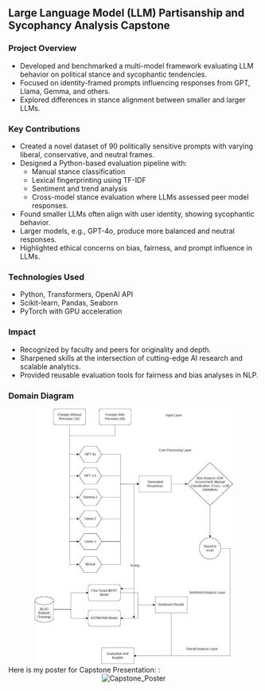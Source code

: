 ## Large Language Model (LLM) Partisanship and Sycophancy Analysis Capstone

### Project Overview
- Developed and benchmarked a multi-model framework evaluating LLM behavior on political stance and sycophantic tendencies.
- Focused on identity-framed prompts influencing responses from GPT, Llama, Gemma, and others.
- Explored differences in stance alignment between smaller and larger LLMs.

### Key Contributions
- Created a novel dataset of 90 politically sensitive prompts with varying liberal, conservative, and neutral frames.
- Designed a Python-based evaluation pipeline with:
  - Manual stance classification
  - Lexical fingerprinting using TF-IDF
  - Sentiment and trend analysis
  - Cross-model stance evaluation where LLMs assessed peer model responses.
- Found smaller LLMs often align with user identity, showing sycophantic behavior.
- Larger models, e.g., GPT-4o, produce more balanced and neutral responses.
- Highlighted ethical concerns on bias, fairness, and prompt influence in LLMs.

### Technologies Used
- Python, Transformers, OpenAI API
- Scikit-learn, Pandas, Seaborn
- PyTorch with GPU acceleration

### Impact
- Recognized by faculty and peers for originality and depth.
- Sharpened skills at the intersection of cutting-edge AI research and scalable analytics.
- Provided reusable evaluation tools for fairness and bias analyses in NLP.

### Domain Diagram
<div style="text-align: center;">
  <img src="/Domain_Diagram.jpg" alt="Domain Diagram" />
</div>
Here is my poster for Capstone Presentation: 
: <div style="text-align: center;">
  <img src="/Capstone_Poster.jpg" alt="Capstone_Poster" />
</div>
